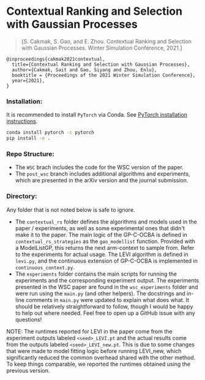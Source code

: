 # Contextual Ranking and Selection with Gaussian Processes

> [S. Cakmak, S. Gao, and E. Zhou. Contextual Ranking and Selection with Gaussian 
Processes. Winter Simulation Conference, 2021.] 

[comment]: <> (> &#40;https://arxiv.org/abs/2007.05554&#41;)

```
@inproceedings{cakmak2021contextual,
  title={Contextual Ranking and Selection with Gaussian Processes},
  author={Cakmak, Sait and Gao, Siyang and Zhou, Enlu},
  booktitle = {Proceedings of the 2021 Winter Simulation Conference},
  year={2021},
}
```


### Installation:
It is recommended to install `PyTorch` via Conda. See [PyTorch installation 
instructions](https://pytorch.org/get-started/locally/).

```bash
conda install pytorch -c pytorch
pip install -e .
```

### Repo Structure:
* The `WSC` brach includes the code for the WSC version of the paper.
* The `post_wsc` branch includes additional algorithms and experiments, which are 
  presented in the arXiv version and the journal submission.

### Directory:
Any folder that is not noted below is safe to ignore.

- The `contextual_rs` folder defines the algorithms and models used in the paper / 
  experiments, as well as some experimental ones that didn't make it to the paper. The 
  main logic of the GP-C-OCBA is defined in `contextual_rs_strategies` as the 
  `gao_modellist` function. Provided with a ModelListGP, this returns the next 
  arm-context to sample from. Refer to the experiments for actual usage. The LEVI
  algorithm is defined in `levi.py`, and the continuous extension of GP-C-OCBA is
  implemented in `continuous_context.py`.
- The `experiments` folder contains the main scripts for running the experiments and 
  the corresponding experiment output. The experiments presented in the WSC paper are 
  found in the `wsc_experiments` folder and were run using the `main.py` (and other 
  helpers). The docstrings and in-line comments in `main.py` were updated to explain 
  what does what. It should be relatively straightforward to follow, though I would be 
  happy to help out where needed. Feel free to open up a GitHub issue with any questions!


NOTE: The runtimes reported for LEVI in the paper come from the experiment outputs labeled
`<seed>_LEVI.pt` and the actual results come from the outputs labeled `<seed>_LEVI_new.pt`.
This is due to some changes that were made to model fitting logic before running LEVI_new,
which significantly reduced the common overhead shared with the other method. To keep things
comparable, we reported the runtimes obtained using the previous version.
